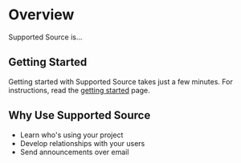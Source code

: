 # Overview

Supported Source is...

## Getting Started

Getting started with Supported Source takes just a few minutes. For instructions, read the
[getting started](/docs/overview/getting_started) page.

## Why Use Supported Source

- Learn who's using your project
- Develop relationships with your users
- Send announcements over email

